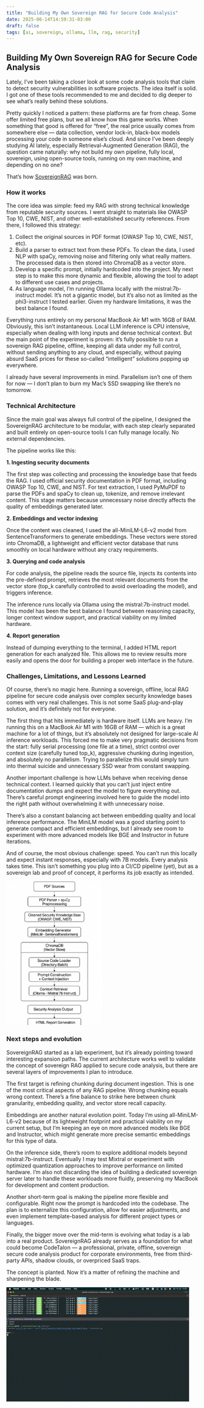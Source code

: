 ```yaml
---
title: "Building My Own Sovereign RAG for Secure Code Analysis"
date: 2025-06-14T14:59:31-03:00
draft: false
tags: [ai, sovereign, ollama, llm, rag, security]
---
```

## Building My Own Sovereign RAG for Secure Code Analysis

Lately, I’ve been taking a closer look at some code analysis tools that claim to detect security vulnerabilities in software projects. The idea itself is solid. I got one of these tools recommended to me and decided to dig deeper to see what’s really behind these solutions.

Pretty quickly I noticed a pattern: these platforms are far from cheap. Some offer limited free plans, but we all know how this game works. When something that good is offered for “free”, the real price usually comes from somewhere else — data collection, vendor lock-in, black-box models processing your code in someone else’s cloud. And since I’ve been deeply studying AI lately, especially Retrieval-Augmented Generation (RAG), the question came naturally: why not build my own pipeline, fully local, sovereign, using open-source tools, running on my own machine, and depending on no one?

That’s how [SovereignRAG](https://github.com/spacexnu/sovereign-rag) was born.

### How it works

The core idea was simple: feed my RAG with strong technical knowledge from reputable security sources. I went straight to materials like OWASP Top 10, CWE, NIST, and other well-established security references. From there, I followed this strategy:
1.	Collect the original sources in PDF format (OWASP Top 10, CWE, NIST, etc).
2.	Build a parser to extract text from these PDFs. To clean the data, I used NLP with spaCy, removing noise and filtering only what really matters. The processed data is then stored into ChromaDB as a vector store.
3.	Develop a specific prompt, initially hardcoded into the project. My next step is to make this more dynamic and flexible, allowing the tool to adapt to different use cases and projects.
4.	As language model, I’m running Ollama locally with the mistral:7b-instruct model. It’s not a gigantic model, but it’s also not as limited as the phi3-instruct I tested earlier. Given my hardware limitations, it was the best balance I found.

Everything runs entirely on my personal MacBook Air M1 with 16GB of RAM. Obviously, this isn’t instantaneous. Local LLM inference is CPU intensive, especially when dealing with long inputs and dense technical context. But the main point of the experiment is proven: it’s fully possible to run a sovereign RAG pipeline, offline, keeping all data under my full control, without sending anything to any cloud, and especially, without paying absurd SaaS prices for these so-called “intelligent” solutions popping up everywhere.

I already have several improvements in mind. Parallelism isn’t one of them for now — I don’t plan to burn my Mac’s SSD swapping like there’s no tomorrow.

### Technical Architecture

Since the main goal was always full control of the pipeline, I designed the SovereignRAG architecture to be modular, with each step clearly separated and built entirely on open-source tools I can fully manage locally. No external dependencies.

The pipeline works like this:

**1. Ingesting security documents**

The first step was collecting and processing the knowledge base that feeds the RAG. I used official security documentation in PDF format, including OWASP Top 10, CWE, and NIST. For text extraction, I used PyMuPDF to parse the PDFs and spaCy to clean up, tokenize, and remove irrelevant content. This stage matters because unnecessary noise directly affects the quality of embeddings generated later.

**2. Embeddings and vector indexing**

Once the content was cleaned, I used the all-MiniLM-L6-v2 model from SentenceTransformers to generate embeddings. These vectors were stored into ChromaDB, a lightweight and efficient vector database that runs smoothly on local hardware without any crazy requirements.

**3. Querying and code analysis**

For code analysis, the pipeline reads the source file, injects its contents into the pre-defined prompt, retrieves the most relevant documents from the vector store (top_k carefully controlled to avoid overloading the model), and triggers inference.

The inference runs locally via Ollama using the mistral:7b-instruct model. This model has been the best balance I found between reasoning capacity, longer context window support, and practical viability on my limited hardware.

**4. Report generation**

Instead of dumping everything to the terminal, I added HTML report generation for each analyzed file. This allows me to review results more easily and opens the door for building a proper web interface in the future.

### Challenges, Limitations, and Lessons Learned

Of course, there’s no magic here. Running a sovereign, offline, local RAG pipeline for secure code analysis over complex security knowledge bases comes with very real challenges. This is not some SaaS plug-and-play solution, and it’s definitely not for everyone.

The first thing that hits immediately is hardware itself. LLMs are heavy. I’m running this on a MacBook Air M1 with 16GB of RAM — which is a great machine for a lot of things, but it’s absolutely not designed for large-scale AI inference workloads. This forced me to make very pragmatic decisions from the start: fully serial processing (one file at a time), strict control over context size (carefully tuned top_k), aggressive chunking during ingestion, and absolutely no parallelism. Trying to parallelize this would simply turn into thermal suicide and unnecessary SSD wear from constant swapping.

Another important challenge is how LLMs behave when receiving dense technical context. I learned quickly that you can’t just inject entire documentation dumps and expect the model to figure everything out. There’s careful prompt engineering involved here to guide the model into the right path without overwhelming it with unnecessary noise.

There’s also a constant balancing act between embedding quality and local inference performance. The MiniLM model was a good starting point to generate compact and efficient embeddings, but I already see room to experiment with more advanced models like BGE and Instructor in future iterations.

And of course, the most obvious challenge: speed. You can’t run this locally and expect instant responses, especially with 7B models. Every analysis takes time. This isn’t something you plug into a CI/CD pipeline (yet), but as a sovereign lab and proof of concept, it performs its job exactly as intended.

<img height="50%" src="images/sovereign-rag.png" width="50%"/>


### Next steps and evolution

SovereignRAG started as a lab experiment, but it’s already pointing toward interesting expansion paths. The current architecture works well to validate the concept of sovereign RAG applied to secure code analysis, but there are several layers of improvements I plan to introduce.

The first target is refining chunking during document ingestion. This is one of the most critical aspects of any RAG pipeline. Wrong chunking equals wrong context. There’s a fine balance to strike here between chunk granularity, embedding quality, and vector store recall capacity.

Embeddings are another natural evolution point. Today I’m using all-MiniLM-L6-v2 because of its lightweight footprint and practical viability on my current setup, but I’m keeping an eye on more advanced models like BGE and Instructor, which might generate more precise semantic embeddings for this type of data.

On the inference side, there’s room to explore additional models beyond mistral:7b-instruct. Eventually I may test Mixtral or experiment with optimized quantization approaches to improve performance on limited hardware. I’m also not discarding the idea of building a dedicated sovereign server later to handle these workloads more fluidly, preserving my MacBook for development and content production.

Another short-term goal is making the pipeline more flexible and configurable. Right now the prompt is hardcoded into the codebase. The plan is to externalize this configuration, allow for easier adjustments, and even implement template-based analysis for different project types or languages.

Finally, the bigger move over the mid-term is evolving what today is a lab into a real product. SovereignRAG already serves as a foundation for what could become CodeTalon — a professional, private, offline, sovereign secure code analysis product for corporate environments, free from third-party APIs, shadow clouds, or overpriced SaaS traps.

The concept is planted. Now it’s a matter of refining the machine and sharpening the blade.

![gif-version-of-video-running-the-rag](images/sovereign-rag-faster.gif)
